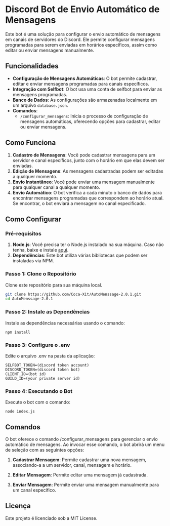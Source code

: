 # Discord Bot de Envio Automático de Mensagens

Este bot é uma solução para configurar o envio automático de mensagens em canais de servidores do Discord. Ele permite configurar mensagens programadas para serem enviadas em horários específicos, assim como editar ou enviar mensagens manualmente.

## Funcionalidades

- **Configuração de Mensagens Automáticas**: O bot permite cadastrar, editar e enviar mensagens programadas para canais específicos.
- **Integração com Selfbot**: O bot usa uma conta de selfbot para enviar as mensagens programadas.
- **Banco de Dados**: As configurações são armazenadas localmente em um arquivo `database.json`.
- **Comandos**:
  - `/configurar_mensagens`: Inicia o processo de configuração de mensagens automáticas, oferecendo opções para cadastrar, editar ou enviar mensagens.

## Como Funciona

1. **Cadastro de Mensagens**: Você pode cadastrar mensagens para um servidor e canal específicos, junto com o horário em que elas devem ser enviadas.
2. **Edição de Mensagens**: As mensagens cadastradas podem ser editadas a qualquer momento.
3. **Envio Instantâneo**: Você pode enviar uma mensagem manualmente para qualquer canal a qualquer momento.
4. **Envio Automático**: O bot verifica a cada minuto o banco de dados para encontrar mensagens programadas que correspondem ao horário atual. Se encontrar, o bot enviará a mensagem no canal especificado.

## Como Configurar

### Pré-requisitos

1. **Node.js**: Você precisa ter o Node.js instalado na sua máquina. Caso não tenha, baixe e instale [aqui](https://nodejs.org/).
2. **Dependências**: Este bot utiliza várias bibliotecas que podem ser instaladas via NPM.

### Passo 1: Clone o Repositório

Clone este repositório para sua máquina local.

```bash
git clone https://github.com/Coca-Xit/AutoMenssage-2.0.1.git
cd AutoMenssage-2.0.1

```
### Passo 2: Instale as Dependências
Instale as dependências necessárias usando o comando:

```
npm install
```

### Passo 3: Configure o .env
Edite o arquivo .env na pasta da aplicação:

```
SELFBOT_TOKEN=(discord token account)
DISCORD_TOKEN=(discord token bot)
CLIENT_ID=(bot id)
GUILD_ID=(your private server id)
```


### Passo 4: Executando o Bot
Execute o bot com o comando:
```
node index.js

```
## Comandos

O bot oferece o comando /configurar_mensagens para gerenciar o envio automático de mensagens. Ao invocar esse comando, o bot abrirá um menu de seleção com as seguintes opções:

1. **Cadastrar Mensagem**: Permite cadastrar uma nova mensagem, associando-a a um servidor, canal, mensagem e horário.
2. **Editar Mensagem**: Permite editar uma mensagem já cadastrada.

3. **Enviar Mensagem**: Permite enviar uma mensagem manualmente para um canal específico.


## Licença

Este projeto é licenciado sob a MIT License.
